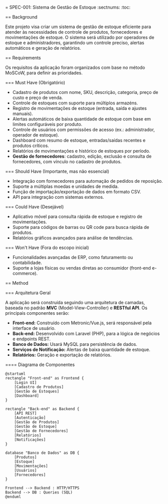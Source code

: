 = SPEC-001: Sistema de Gestão de Estoque
:sectnums:
:toc:

== Background

Este projeto visa criar um sistema de gestão de estoque eficiente para atender às necessidades de controle de produtos, fornecedores e movimentações de estoque. O sistema será utilizado por operadores de estoque e administradores, garantindo um controle preciso, alertas automáticos e geração de relatórios.

== Requirements

Os requisitos da aplicação foram organizados com base no método MoSCoW, para definir as prioridades.

=== Must Have (Obrigatório)
- Cadastro de produtos com nome, SKU, descrição, categoria, preço de custo e preço de venda.
- Controle de estoques com suporte para múltiplos armazéns.
- Registro de movimentações de estoque (entrada, saída e ajustes manuais).
- Alertas automáticos de baixa quantidade de estoque com base em limites configuráveis por produto.
- Controle de usuários com permissões de acesso (ex.: administrador, operador de estoque).
- Dashboard com resumo de estoque, entradas/saídas recentes e produtos críticos.
- Relatórios de movimentações e histórico de estoques por período.
- **Gestão de fornecedores**: cadastro, edição, exclusão e consulta de fornecedores, com vínculo no cadastro de produtos.

=== Should Have (Importante, mas não essencial)
- Integração com fornecedores para automação de pedidos de reposição.
- Suporte a múltiplas moedas e unidades de medida.
- Função de importação/exportação de dados em formato CSV.
- API para integração com sistemas externos.

=== Could Have (Desejável)
- Aplicativo móvel para consulta rápida de estoque e registro de movimentações.
- Suporte para códigos de barras ou QR code para busca rápida de produtos.
- Relatórios gráficos avançados para análise de tendências.

=== Won't Have (Fora do escopo inicial)
- Funcionalidades avançadas de ERP, como faturamento ou contabilidade.
- Suporte a lojas físicas ou vendas diretas ao consumidor (front-end e-commerce).

== Method

=== Arquitetura Geral

A aplicação será construída seguindo uma arquitetura de camadas, baseada no padrão **MVC** (Model-View-Controller) e **RESTful API**. Os principais componentes serão:
- **Front-end:** Construído com Metronic/Vue.js, será responsável pela interface de usuário.
- **Back-end:** Desenvolvido com Laravel (PHP), para a lógica de negócios e endpoints REST.
- **Banco de Dados:** Usará MySQL para persistência de dados.
- **Serviços de Notificação:** Alertas de baixa quantidade de estoque.
- **Relatórios:** Geração e exportação de relatórios.

==== Diagrama de Componentes

```plantuml
@startuml
rectangle "Front-end" as Frontend {
    [Login UI]
    [Cadastro de Produtos]
    [Gestão de Estoques]
    [Dashboard]
}

rectangle "Back-end" as Backend {
    [API REST]
    [Autenticação]
    [Gestão de Produtos]
    [Gestão de Estoque]
    [Gestão de Fornecedores]
    [Relatórios]
    [Notificações]
}

database "Banco de Dados" as DB {
    [Produtos]
    [Estoque]
    [Movimentações]
    [Usuários]
    [Fornecedores]
}

Frontend --> Backend : HTTP/HTTPS
Backend --> DB : Queries (SQL)
@enduml
